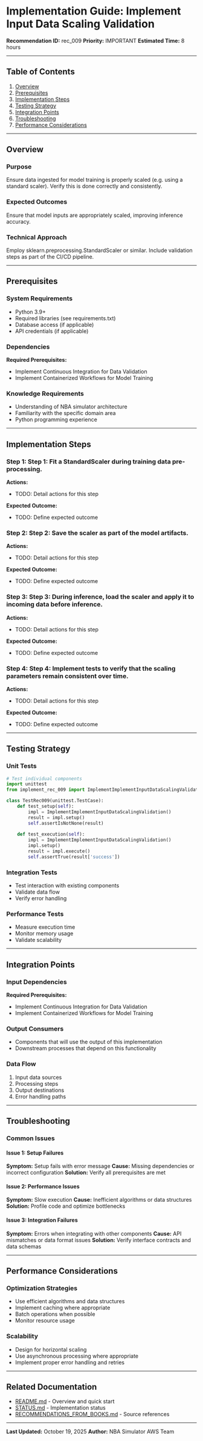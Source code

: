 # Implementation Guide: Implement Input Data Scaling Validation

**Recommendation ID:** rec_009
**Priority:** IMPORTANT
**Estimated Time:** 8 hours

---

## Table of Contents

1. [Overview](#overview)
2. [Prerequisites](#prerequisites)
3. [Implementation Steps](#implementation-steps)
4. [Testing Strategy](#testing-strategy)
5. [Integration Points](#integration-points)
6. [Troubleshooting](#troubleshooting)
7. [Performance Considerations](#performance-considerations)

---

## Overview

### Purpose

Ensure data ingested for model training is properly scaled (e.g. using a standard scaler). Verify this is done correctly and consistently.

### Expected Outcomes

Ensure that model inputs are appropriately scaled, improving inference accuracy.

### Technical Approach

Employ sklearn.preprocessing.StandardScaler or similar. Include validation steps as part of the CI/CD pipeline.

---

## Prerequisites

### System Requirements

- Python 3.9+
- Required libraries (see requirements.txt)
- Database access (if applicable)
- API credentials (if applicable)

### Dependencies

**Required Prerequisites:**

- Implement Continuous Integration for Data Validation
- Implement Containerized Workflows for Model Training


### Knowledge Requirements

- Understanding of NBA simulator architecture
- Familiarity with the specific domain area
- Python programming experience

---

## Implementation Steps

### Step 1: Step 1: Fit a StandardScaler during training data pre-processing.

**Actions:**
- TODO: Detail actions for this step

**Expected Outcome:**
- TODO: Define expected outcome

### Step 2: Step 2: Save the scaler as part of the model artifacts.

**Actions:**
- TODO: Detail actions for this step

**Expected Outcome:**
- TODO: Define expected outcome

### Step 3: Step 3: During inference, load the scaler and apply it to incoming data before inference.

**Actions:**
- TODO: Detail actions for this step

**Expected Outcome:**
- TODO: Define expected outcome

### Step 4: Step 4: Implement tests to verify that the scaling parameters remain consistent over time.

**Actions:**
- TODO: Detail actions for this step

**Expected Outcome:**
- TODO: Define expected outcome



---

## Testing Strategy

### Unit Tests

```python
# Test individual components
import unittest
from implement_rec_009 import ImplementImplementInputDataScalingValidation

class TestRec009(unittest.TestCase):
    def test_setup(self):
        impl = ImplementImplementInputDataScalingValidation()
        result = impl.setup()
        self.assertIsNotNone(result)
    
    def test_execution(self):
        impl = ImplementImplementInputDataScalingValidation()
        impl.setup()
        result = impl.execute()
        self.assertTrue(result['success'])
```

### Integration Tests

- Test interaction with existing components
- Validate data flow
- Verify error handling

### Performance Tests

- Measure execution time
- Monitor memory usage
- Validate scalability

---

## Integration Points

### Input Dependencies

**Required Prerequisites:**

- Implement Continuous Integration for Data Validation
- Implement Containerized Workflows for Model Training


### Output Consumers

- Components that will use the output of this implementation
- Downstream processes that depend on this functionality

### Data Flow

1. Input data sources
2. Processing steps
3. Output destinations
4. Error handling paths

---

## Troubleshooting

### Common Issues

#### Issue 1: Setup Failures

**Symptom:** Setup fails with error message
**Cause:** Missing dependencies or incorrect configuration
**Solution:** Verify all prerequisites are met

#### Issue 2: Performance Issues

**Symptom:** Slow execution
**Cause:** Inefficient algorithms or data structures
**Solution:** Profile code and optimize bottlenecks

#### Issue 3: Integration Failures

**Symptom:** Errors when integrating with other components
**Cause:** API mismatches or data format issues
**Solution:** Verify interface contracts and data schemas

---

## Performance Considerations

### Optimization Strategies

- Use efficient algorithms and data structures
- Implement caching where appropriate
- Batch operations when possible
- Monitor resource usage

### Scalability

- Design for horizontal scaling
- Use asynchronous processing where appropriate
- Implement proper error handling and retries

---

## Related Documentation

- [README.md](README.md) - Overview and quick start
- [STATUS.md](STATUS.md) - Implementation status
- [RECOMMENDATIONS_FROM_BOOKS.md](RECOMMENDATIONS_FROM_BOOKS.md) - Source references

---

**Last Updated:** October 19, 2025
**Author:** NBA Simulator AWS Team
